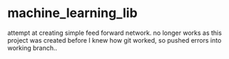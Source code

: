 # machine_learning_lib

attempt at creating simple feed forward network.
no longer works as this project was created before I knew how git worked, so pushed errors into working branch..
